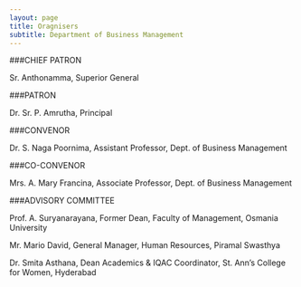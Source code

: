 ```yaml
---
layout: page
title: Oragnisers
subtitle: Department of Business Management
---
```




###CHIEF PATRON

Sr. Anthonamma, Superior General

###PATRON

Dr. Sr. P. Amrutha, Principal

###CONVENOR

Dr. S. Naga Poornima, Assistant Professor, Dept. of Business Management

###CO-CONVENOR

Mrs. A. Mary Francina, Associate Professor, Dept. of Business Management

###ADVISORY COMMITTEE

Prof. A. Suryanarayana, Former Dean, Faculty of Management, Osmania University

Mr. Mario David, General Manager, Human Resources, Piramal Swasthya

Dr. Smita Asthana, Dean Academics & IQAC Coordinator, St. Ann’s College for Women, Hyderabad

